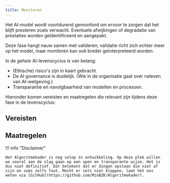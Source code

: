 ```yaml
--- 
title: Monitoren
---
```


Het AI-model wordt voortdurend gemonitord om ervoor te zorgen dat het blijft presteren zoals verwacht. Eventuele afwijkingen of degradatie van prestaties worden geïdentificeerd en aangepakt.

Deze fase hangt nauw samen met valideren; validatie richt zich echter meer op het model, maar monitoren kan ook breder geïnterpreteerd  worden.

In de _gehele_ AI-levenscyclus is van belang:
- (Ethische) risico's zijn in kaart gebracht.
- De AI governance is duidelijk. (Wie in de organisatie gaat over naleven van AI-wetgeving.)
- Transparantie en navolgbaarheid van modellen en processen.

Hieronder komen vereisten en maatregelen die relevant zijn tijdens deze fase in de levenscyclus:

## Vereisten 

## Maatregelen

<!-- list levenscyclus/monitoren -->

!!! info "Disclaimer"

    Het Algoritmekader is nog volop in ontwikkeling. Op deze plek willen we vooral aan de slag gaan op een open en transparante wijze. Het is dus niet definitief. Dat betekent dat er dingen opstaan die niet af zijn en soms zelfs fout. Mocht er iets niet kloppen, laat het ons weten via [GitHub](https://github.com/MinBZK/Algoritmekader).

